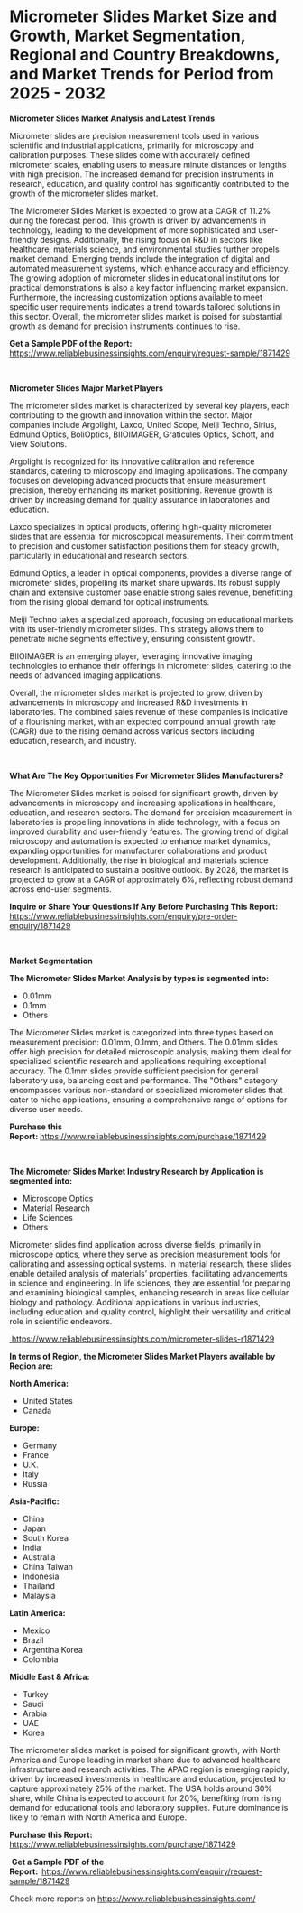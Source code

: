 <p><h1>Micrometer Slides Market Size and Growth, Market Segmentation, Regional and Country Breakdowns, and Market Trends for Period from 2025 -  2032</h1></p><p><strong>Micrometer Slides Market Analysis and Latest Trends</strong></p>
<p><p>Micrometer slides are precision measurement tools used in various scientific and industrial applications, primarily for microscopy and calibration purposes. These slides come with accurately defined micrometer scales, enabling users to measure minute distances or lengths with high precision. The increased demand for precision instruments in research, education, and quality control has significantly contributed to the growth of the micrometer slides market.</p><p>The Micrometer Slides Market is expected to grow at a CAGR of 11.2% during the forecast period. This growth is driven by advancements in technology, leading to the development of more sophisticated and user-friendly designs. Additionally, the rising focus on R&D in sectors like healthcare, materials science, and environmental studies further propels market demand. Emerging trends include the integration of digital and automated measurement systems, which enhance accuracy and efficiency. The growing adoption of micrometer slides in educational institutions for practical demonstrations is also a key factor influencing market expansion. Furthermore, the increasing customization options available to meet specific user requirements indicates a trend towards tailored solutions in this sector. Overall, the micrometer slides market is poised for substantial growth as demand for precision instruments continues to rise.</p></p>
<p><strong>Get a Sample PDF of the Report:&nbsp;</strong> <a href="https://www.reliablebusinessinsights.com/enquiry/request-sample/1871429?utm_campaign=2321&utm_medium=2&utm_source=Github&utm_content=ia&utm_term=10042025&utm_id=micrometer-slides">https://www.reliablebusinessinsights.com/enquiry/request-sample/1871429</a></p>
<p>&nbsp;</p>
<p><strong>Micrometer Slides Major Market Players</strong></p>
<p><p>The micrometer slides market is characterized by several key players, each contributing to the growth and innovation within the sector. Major companies include Argolight, Laxco, United Scope, Meiji Techno, Sirius, Edmund Optics, BoliOptics, BIIOIMAGER, Graticules Optics, Schott, and View Solutions. </p><p>Argolight is recognized for its innovative calibration and reference standards, catering to microscopy and imaging applications. The company focuses on developing advanced products that ensure measurement precision, thereby enhancing its market positioning. Revenue growth is driven by increasing demand for quality assurance in laboratories and education.</p><p>Laxco specializes in optical products, offering high-quality micrometer slides that are essential for microscopical measurements. Their commitment to precision and customer satisfaction positions them for steady growth, particularly in educational and research sectors. </p><p>Edmund Optics, a leader in optical components, provides a diverse range of micrometer slides, propelling its market share upwards. Its robust supply chain and extensive customer base enable strong sales revenue, benefitting from the rising global demand for optical instruments.</p><p>Meiji Techno takes a specialized approach, focusing on educational markets with its user-friendly micrometer slides. This strategy allows them to penetrate niche segments effectively, ensuring consistent growth.</p><p>BIIOIMAGER is an emerging player, leveraging innovative imaging technologies to enhance their offerings in micrometer slides, catering to the needs of advanced imaging applications. </p><p>Overall, the micrometer slides market is projected to grow, driven by advancements in microscopy and increased R&D investments in laboratories. The combined sales revenue of these companies is indicative of a flourishing market, with an expected compound annual growth rate (CAGR) due to the rising demand across various sectors including education, research, and industry.</p></p>
<p>&nbsp;</p>
<p><strong>What Are The Key Opportunities For Micrometer Slides Manufacturers?</strong></p>
<p><p>The Micrometer Slides market is poised for significant growth, driven by advancements in microscopy and increasing applications in healthcare, education, and research sectors. The demand for precision measurement in laboratories is propelling innovations in slide technology, with a focus on improved durability and user-friendly features. The growing trend of digital microscopy and automation is expected to enhance market dynamics, expanding opportunities for manufacturer collaborations and product development. Additionally, the rise in biological and materials science research is anticipated to sustain a positive outlook. By 2028, the market is projected to grow at a CAGR of approximately 6%, reflecting robust demand across end-user segments.</p></p>
<p><strong>Inquire or Share Your Questions If Any Before Purchasing This Report:</strong> <a href="https://www.reliablebusinessinsights.com/enquiry/pre-order-enquiry/1871429?utm_campaign=2321&utm_medium=2&utm_source=Github&utm_content=ia&utm_term=10042025&utm_id=micrometer-slides">https://www.reliablebusinessinsights.com/enquiry/pre-order-enquiry/1871429</a></p>
<p>&nbsp;</p>
<p><strong>Market Segmentation</strong></p>
<p><strong>The Micrometer Slides Market Analysis by types is segmented into:</strong></p>
<p><ul><li>0.01mm</li><li>0.1mm</li><li>Others</li></ul></p>
<p><p>The Micrometer Slides market is categorized into three types based on measurement precision: 0.01mm, 0.1mm, and Others. The 0.01mm slides offer high precision for detailed microscopic analysis, making them ideal for specialized scientific research and applications requiring exceptional accuracy. The 0.1mm slides provide sufficient precision for general laboratory use, balancing cost and performance. The "Others" category encompasses various non-standard or specialized micrometer slides that cater to niche applications, ensuring a comprehensive range of options for diverse user needs.</p></p>
<p><strong>Purchase this Report:&nbsp;</strong><a href="https://www.reliablebusinessinsights.com/purchase/1871429?utm_campaign=2321&utm_medium=2&utm_source=Github&utm_content=ia&utm_term=10042025&utm_id=micrometer-slides">https://www.reliablebusinessinsights.com/purchase/1871429</a></p>
<p>&nbsp;</p>
<p><strong>The Micrometer Slides Market Industry Research by Application is segmented into:</strong></p>
<p><ul><li>Microscope Optics</li><li>Material Research</li><li>Life Sciences</li><li>Others</li></ul></p>
<p><p>Micrometer slides find application across diverse fields, primarily in microscope optics, where they serve as precision measurement tools for calibrating and assessing optical systems. In material research, these slides enable detailed analysis of materials’ properties, facilitating advancements in science and engineering. In life sciences, they are essential for preparing and examining biological samples, enhancing research in areas like cellular biology and pathology. Additional applications in various industries, including education and quality control, highlight their versatility and critical role in scientific endeavors.</p></p>
<p><a href="https://www.reliablebusinessinsights.com/micrometer-slides-r1871429?utm_campaign=2321&utm_medium=2&utm_source=Github&utm_content=ia&utm_term=10042025&utm_id=micrometer-slides">&nbsp;https://www.reliablebusinessinsights.com/micrometer-slides-r1871429</a></p>
<p><strong>In terms of Region, the Micrometer Slides Market Players available by Region are:</strong></p>
<p>
    <p> <strong> North America: </strong>
        <ul>
            <li>United States</li>
            <li>Canada</li>
        </ul>
        </p> 
    <p> <strong> Europe: </strong>
        <ul>
            <li>Germany</li>
            <li>France</li>
            <li>U.K.</li>
            <li>Italy</li>
            <li>Russia</li>
        </ul>
        </p> 
    <p> <strong> Asia-Pacific: </strong>
        <ul>
            <li>China</li>
            <li>Japan</li>
            <li>South Korea</li>
            <li>India</li>
            <li>Australia</li>
            <li>China Taiwan</li>
            <li>Indonesia</li>
            <li>Thailand</li>
            <li>Malaysia</li>
        </ul>
        </p> 
    <p> <strong> Latin America: </strong>
        <ul>
            <li>Mexico</li>
            <li>Brazil</li>
            <li>Argentina Korea</li>
            <li>Colombia</li>
        </ul>
        </p> 
    <p> <strong> Middle East & Africa: </strong>
        <ul>
            <li>Turkey</li>
            <li>Saudi</li>
            <li>Arabia</li>
            <li>UAE</li>
            <li>Korea</li>
        </ul>
    </p>
    </p>
<p><p>The micrometer slides market is poised for significant growth, with North America and Europe leading in market share due to advanced healthcare infrastructure and research activities. The APAC region is emerging rapidly, driven by increased investments in healthcare and education, projected to capture approximately 25% of the market. The USA holds around 30% share, while China is expected to account for 20%, benefiting from rising demand for educational tools and laboratory supplies. Future dominance is likely to remain with North America and Europe.</p></p>
<p><strong>Purchase this Report: </strong><a href="https://www.reliablebusinessinsights.com/purchase/1871429?utm_campaign=2321&utm_medium=2&utm_source=Github&utm_content=ia&utm_term=10042025&utm_id=micrometer-slides">https://www.reliablebusinessinsights.com/purchase/1871429</a></p>
<p>&nbsp;<strong>Get a Sample PDF of the Report:&nbsp;&nbsp;</strong><a href="https://www.reliablebusinessinsights.com/enquiry/request-sample/1871429?utm_campaign=2321&utm_medium=2&utm_source=Github&utm_content=ia&utm_term=10042025&utm_id=micrometer-slides">https://www.reliablebusinessinsights.com/enquiry/request-sample/1871429</a></p>
<p><strong></strong></p>
<p>Check more reports on <a href="https://www.reliablebusinessinsights.com/?utm_campaign=2321&utm_medium=2&utm_source=Github&utm_content=ia&utm_term=10042025&utm_id=micrometer-slides">https://www.reliablebusinessinsights.com/</a></p>